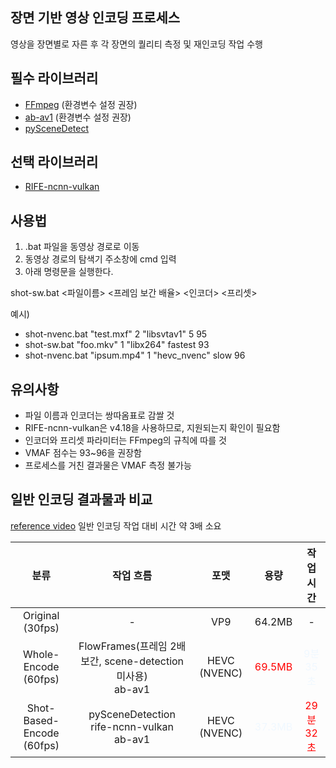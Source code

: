 ## 장면 기반 영상 인코딩 프로세스
영상을 장면별로 자른 후 각 장면의 퀄리티 측정 및 재인코딩 작업 수행


## 필수 라이브러리 
* [FFmpeg](https://www.gyan.dev/ffmpeg/builds/) (환경변수 설정 권장)
* [ab-av1](https://github.com/alexheretic/ab-av1) (환경변수 설정 권장)
* [pySceneDetect](https://www.scenedetect.com/download/)


## 선택 라이브러리
* [RIFE-ncnn-vulkan](https://github.com/TNTwise/rife-ncnn-vulkan)


## 사용법
1. .bat 파일을 동영상 경로로 이동
2. 동영상 경로의 탐색기 주소창에 cmd 입력
3. 아래 명령문을 실행한다.

shot-sw.bat <파일이름> <프레임 보간 배율> <인코더> <프리셋> <VMAF>

예시)
* shot-nvenc.bat "test.mxf" 2 "libsvtav1" 5 95
* shot-sw.bat "foo.mkv" 1 "libx264" fastest 93
* shot-nvenc.bat "ipsum.mp4" 1 "hevc_nvenc" slow 96


## 유의사항
* 파일 이름과 인코더는 쌍따옴표로 감쌀 것
* RIFE-ncnn-vulkan은 v4.18을 사용하므로, 지원되는지 확인이 필요함
* 인코더와 프리셋 파라미터는 FFmpeg의 규칙에 따를 것
* VMAF 점수는 93~96을 권장함
* 프로세스를 거친 결과물은 VMAF 측정 불가능
  

## 일반 인코딩 결과물과 비교
[reference video](https://www.youtube.com/watch?v=tbWugSQ7kCk)
일반 인코딩 작업 대비 시간 약 3배 소요

|분류|작업 흐름|포맷|용량|작업 시간|
|:---:|:---:|:---:|:---:|:---:|
|Original (30fps)| - | VP9 | 64.2MB | - |
|Whole-Encode (60fps)| FlowFrames(프레임 2배 보간, scene-detection 미사용)<br/>ab-av1 |HEVC (NVENC)| <span style="color:red">69.5MB</span> | <span style="color:aliceblue">9분 35초</span> |
|Shot-Based-Encode (60fps)| pySceneDetection<br/>rife-ncnn-vulkan<br/>ab-av1 |HEVC (NVENC)| <span style="color:aliceblue">37.3MB</span> | <span style="color:red">29분 32초</span> |
